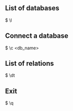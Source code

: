 ## List of databases
$ \l

## Connect a database
$ \c <db_name>

## List of relations
$ \dt

## Exit
$ \q

